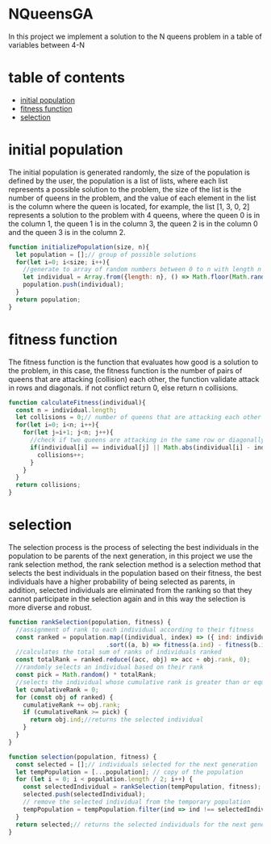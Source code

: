 # NQueensGA
In this project we implement a solution to the N queens problem in a table of variables between 4-N

# table of contents
- [initial population](#initial-population)
- [fitness function](#fitness-function)
- [selection](#selection)

# initial population
The initial population is generated randomly, the size of the population is defined by the user, the population is a list of lists, where each list represents a possible solution to the problem, the size of the list is the number of queens in the problem, and the value of each element in the list is the column where the queen is located, for example, the list [1, 3, 0, 2] represents a solution to the problem with 4 queens, where the queen 0 is in the column 1, the queen 1 is in the column 3, the queen 2 is in the column 0 and the queen 3 is in the column 2.

```javascript
function initializePopulation(size, n){
  let population = [];// group of possible solutions
  for(let i=0; i<size; i++){
    //generate to array of random numbers between 0 to n with length n
    let individual = Array.from({length: n}, () => Math.floor(Math.random() * n));
    population.push(individual);
  }
  return population; 
}
```

# fitness function
The fitness function is the function that evaluates how good is a solution to the problem, in this case, the fitness function is the number of pairs of queens that are attacking (collision) each other, the function validate attack in rows and diagonals. if not conflict return 0, else return n collisions.

```javascript
function calculateFitness(individual){
  const n = individual.length;
  let collisions = 0;// number of queens that are attacking each other
  for(let i=0; i<n; i++){
    for(let j=i+1; j<n; j++){
      //check if two queens are attacking in the same row or diagonally
      if(individual[i] == individual[j] || Math.abs(individual[i] - individual[j]) == Math.abs(i - j)){
        collisions++;
      }
    }
  }
  return collisions;
}
```

# selection
The selection process is the process of selecting the best individuals in the population to be parents of the next generation, in this project we use the rank selection method, the rank selection method is a selection method that selects the best individuals in the population based on their fitness, the best individuals have a higher probability of being selected as parents, in addition, selected individuals are eliminated from the ranking so that they cannot participate in the selection again and in this way the selection is more diverse and robust.

```javascript
function rankSelection(population, fitness) {
  //assignment of rank to each individual according to their fitness
  const ranked = population.map((individual, index) => ({ ind: individual, rank: index + 1 }))
                           .sort((a, b) => fitness(a.ind) - fitness(b.ind));
  //calculates the total sum of ranks of individuals ranked
  const totalRank = ranked.reduce((acc, obj) => acc + obj.rank, 0);
  //randomly selects an individual based on their rank
  const pick = Math.random() * totalRank;
  //selects the individual whose cumulative rank is greater than or equal to the random number
  let cumulativeRank = 0;
  for (const obj of ranked) {
    cumulativeRank += obj.rank;
    if (cumulativeRank >= pick) {
      return obj.ind;//returns the selected individual
    }
  }
}

function selection(population, fitness) {
  const selected = [];// individuals selected for the next generation
  let tempPopulation = [...population]; // copy of the population
  for (let i = 0; i < population.length / 2; i++) {
    const selectedIndividual = rankSelection(tempPopulation, fitness);
    selected.push(selectedIndividual);
    // remove the selected individual from the temporary population
    tempPopulation = tempPopulation.filter(ind => ind !== selectedIndividual);
  }
  return selected;// returns the selected individuals for the next generation
}
```

